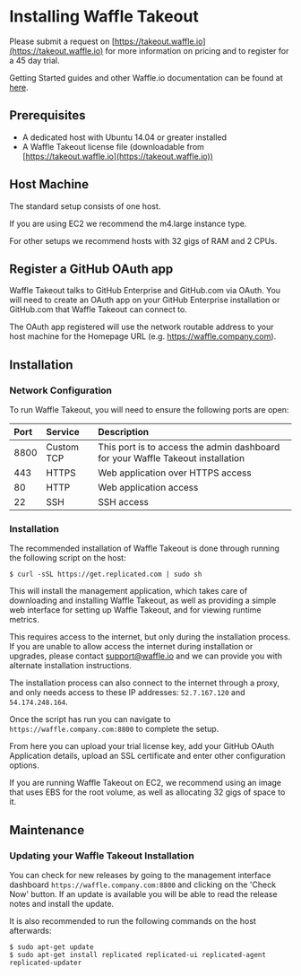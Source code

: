 # Installing Waffle Takeout

Please submit a request on [https://takeout.waffle.io](https://takeout.waffle.io) for more information on pricing and to register for a 45 day trial.

Getting Started guides and other Waffle.io documentation can be found at [here](https://github.com/waffleio/waffle.io/wiki).

## Prerequisites

* A dedicated host with Ubuntu 14.04 or greater installed
* A Waffle Takeout license file (downloadable from [https://takeout.waffle.io](https://takeout.waffle.io))

## Host Machine

The standard setup consists of one host.

If you are using EC2 we recommend the m4.large instance type.

For other setups we recommend hosts with 32 gigs of RAM and 2 CPUs.

## Register a GitHub OAuth app

Waffle Takeout talks to GitHub Enterprise and GitHub.com via OAuth. You will need to create an OAuth app on your GitHub Enterprise installation or GitHub.com that Waffle Takeout can connect to.

The OAuth app registered will use the network routable address to your host machine for the Homepage URL (e.g. https://waffle.company.com).

## Installation

### Network Configuration

To run Waffle Takeout, you will need to ensure the following ports are open:

| Port          | Service       | Description                                                                      |
| :------------ |:--------------| :--------------------------------------------------------------------------------|
| 8800          | Custom TCP    | This port is to access the admin dashboard for your Waffle Takeout installation  |
| 443           | HTTPS         | Web application over HTTPS access                                                |
| 80            | HTTP          | Web application access                                                           |
| 22            | SSH           | SSH access                                                                       |


### Installation

The recommended installation of Waffle Takeout is done through running the following script on the host:

 ```curl
$ curl -sSL https://get.replicated.com | sudo sh
 ```

 This will install the management application, which takes care of downloading and installing Waffle Takeout, as well as providing a simple web interface for setting up Waffle Takeout, and for viewing runtime metrics.

 This requires access to the internet, but only during the installation process. If you are unable to allow access the internet during installation or upgrades, please contact [support@waffle.io](mailto:support@waffle.io) and we can provide you with alternate installation instructions.

 The installation process can also connect to the internet through a proxy, and only needs access to these IP addresses: `52.7.167.120` and `54.174.248.164`.

 Once the script has run you can navigate to `https://waffle.company.com:8800` to complete the setup.

 From here you can upload your trial license key, add your GitHub OAuth Application details, upload an SSL certificate and enter other configuration options.

 If you are running Waffle Takeout on EC2, we recommend using an image that uses EBS for the root volume, as well as allocating 32 gigs of space to it.

## Maintenance

### Updating your Waffle Takeout Installation

You can check for new releases by going to the management interface dashboard `https://waffle.company.com:8800` and clicking on the 'Check Now' button. If an update is available you will be able to read the release notes and install the update.

It is also recommended to run the following commands on the host afterwards:

```curl
$ sudo apt-get update
$ sudo apt-get install replicated replicated-ui replicated-agent replicated-updater
```
